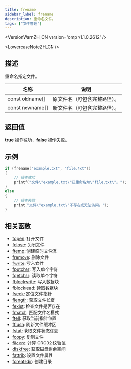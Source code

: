 ```yaml
---
title: frename
sidebar_label: frename
description: 重命名文件。
tags: ["文件管理"]
---
```


<VersionWarnZH_CN version='omp v1.1.0.2612' />

<LowercaseNoteZH_CN />

## 描述

重命名指定文件。

| 名称            | 说明                         |
| --------------- | ---------------------------- |
| const oldname[] | 原文件名（可包含完整路径）。 |
| const newname[] | 新文件名（可包含完整路径）。 |

## 返回值

**true** 操作成功，**false** 操作失败。

## 示例

```c
if (frename("example.txt", "file.txt"))
{
    // 操作成功
    printf("文件\"example.txt\"已重命名为\"file.txt\"。");
}
else
{
    // 操作失败
    print("文件\"example.txt\"不存在或无法访问。");
}
```

## 相关函数

- [fopen](fopen): 打开文件
- [fclose](fclose): 关闭文件
- [ftemp](ftemp): 创建临时文件流
- [fremove](fremove): 删除文件
- [fwrite](fwrite): 写入文件
- [fputchar](fputchar): 写入单个字符
- [fgetchar](fgetchar): 读取单个字符
- [fblockwrite](fblockwrite): 写入数据块
- [fblockread](fblockread): 读取数据块
- [fseek](fseek): 定位文件指针
- [flength](flength): 获取文件长度
- [fexist](fexist): 检查文件是否存在
- [fmatch](fmatch): 匹配文件名模式
- [ftell](ftell): 获取当前指针位置
- [fflush](fflush): 刷新文件缓冲区
- [fstat](fstat): 获取文件状态信息
- [fcopy](fcopy): 复制文件
- [filecrc](filecrc): 计算 CRC32 校验值
- [diskfree](diskfree): 获取磁盘剩余空间
- [fattrib](fattrib): 设置文件属性
- [fcreatedir](fcreatedir): 创建目录
